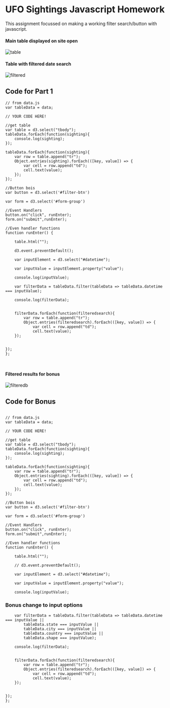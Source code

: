 # UFO Sightings Javascript Homework

This assignment focussed on making a working filter search/button with javascript.

#### Main table displayed on site open
![table](https://i.gyazo.com/afa8bb8312c08350b7b8dd8e782e5edb.png)
#### Table with filtered date search
![filtered](https://i.gyazo.com/0124ef8a181a508bc114b7e574f6d112.png)

## Code for Part 1

```
// from data.js
var tableData = data;

// YOUR CODE HERE!

//get table
var table = d3.select("tbody");
tableData.forEach(function(sighting){
    console.log(sighting);
});

tableData.forEach(function(sighting){
    var row = table.append("tr");
    Object.entries(sighting).forEach(([key, value]) => {
        var cell = row.append("td");
        cell.text(value);
    });
});

//Button bois
var button = d3.select('#filter-btn')

var form = d3.select('#form-group')

//Event Handlers
button.on("click", runEnter);
form.on("submit",runEnter);

//Even handler functions
function runEnter() {
    
    table.html("");

    d3.event.preventDefault();

    var inputElement = d3.select("#datetime");

    var inputValue = inputElement.property("value");

    console.log(inputValue);

    var filterData = tableData.filter(tableData => tableData.datetime === inputValue);

    console.log(filterData);


    filterData.forEach(function(filteredsearch){
        var row = table.append("tr");
        Object.entries(filteredsearch).forEach(([key, value]) => {
            var cell = row.append("td");
            cell.text(value);
    });


});
};



```
#### Filtered results for bonus
![filteredb](https://i.gyazo.com/26a7a89a79e5b97cfd424ba80ea8d8b1.png)
## Code for Bonus
```

// from data.js
var tableData = data;

// YOUR CODE HERE!

//get table
var table = d3.select("tbody");
tableData.forEach(function(sighting){
    console.log(sighting);
});

tableData.forEach(function(sighting){
    var row = table.append("tr");
    Object.entries(sighting).forEach(([key, value]) => {
        var cell = row.append("td");
        cell.text(value);
    });
});

//Button bois
var button = d3.select('#filter-btn')

var form = d3.select('#form-group')

//Event Handlers
button.on("click", runEnter);
form.on("submit",runEnter);

//Even handler functions
function runEnter() {
    
    table.html("");

    // d3.event.preventDefault();

    var inputElement = d3.select("#datetime");

    var inputValue = inputElement.property("value");

    console.log(inputValue);
```
### Bonus change to input options
```
    var filterData = tableData.filter(tableData => tableData.datetime === inputValue ||
        tableData.state === inputValue ||
        tableData.city === inputValue ||
        tableData.country === inputValue ||
        tableData.shape === inputValue);
```
```
    console.log(filterData);


    filterData.forEach(function(filteredsearch){
        var row = table.append("tr");
        Object.entries(filteredsearch).forEach(([key, value]) => {
            var cell = row.append("td");
            cell.text(value);
    });


});
};
```

